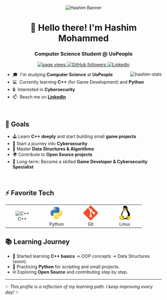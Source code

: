 <p align="center">
  <img src="https://i.ibb.co/YWnXjhh/programming-banner.gif" alt="Hashim Banner" />
</p>

<h1 align="center" id="hashim-title">👋 Hello there! I'm Hashim Mohammed</h1>
<h3 align="center">Computer Science Student @ UoPeople</h3>

<p align="center">
  <a href="https://github.com/hashim">
    <img src="https://komarev.com/ghpvc/?username=hashim&label=Profile%20views&color=0e75b6&style=flat" alt="page views" />
  </a>
  <a href="https://github.com/hashim?tab=followers">
    <img alt="GitHub followers" src="https://img.shields.io/github/followers/hashim?style=flat&logo=github">
  </a>
  <a href="mailto:hashimhmq2007@gmail.com">
    <img alt="LinkedIn" src="https://img.shields.io/badge/LinkedIn-Profile-blue?logo=linkedin">
  </a>
</p>

<a href="#hashim-title">
  <img src="https://github-readme-stats.vercel.app/api?username=hashim&show_icons=true&theme=transparent" alt="hashim-stats" align="right" />
</a>

- 🎓 &nbsp;I'm studying **Computer Science** at **UoPeople**  
- 💻 &nbsp;Currently learning **C++** (for Game Development) and **Python**  
- 🔒 &nbsp;Interested in **Cybersecurity**  
- 📫 &nbsp;Reach me on **[LinkedIn](mailto:hashimhmq2007@gmail.com)**  

<br>

<h2 align="left" id="hashim-goals">🎯 Goals</h2>

- 🕹️ Learn **C++ deeply** and start building small **game projects**  
- 🔐 Start a journey into **Cybersecurity**  
- 📘 Master **Data Structures & Algorithms**  
- 🌍 Contribute to **Open Source projects**  
- 🚀 Long-term: Become a skilled **Game Developer & Cybersecurity Specialist**  

<br>

<h2 align="left" id="hashim-tech">⚡ Favorite Tech</h2>

<table>
  <tr>
    <td align="center" width="96">
      <img src="https://raw.githubusercontent.com/isocpp/logos/master/cpp_logo.png" width="48" height="48" alt="C++" />
      <br>C++
    </td>
    <td align="center" width="96">
      <img src="https://raw.githubusercontent.com/devicons/devicon/master/icons/python/python-original.svg" width="48" height="48" alt="Python" />
      <br>Python
    </td>
    <td align="center" width="96">
      <img src="https://raw.githubusercontent.com/devicons/devicon/master/icons/git/git-original.svg" width="48" height="48" alt="Git" />
      <br>Git
    </td>
    <td align="center" width="96">
      <img src="https://raw.githubusercontent.com/devicons/devicon/master/icons/linux/linux-original.svg" width="48" height="48" alt="Linux" />
      <br>Linux
    </td>
  </tr>
</table>

<h2 align="left">📚 Learning Journey</h2>

- 📘 Started learning **C++ basics** → OOP concepts → Data Structures (soon).  
- 🐍 Practicing **Python** for scripting and small projects.  
- 🌐 Exploring **Open Source** and contributing step by step.  

---

✨ *This profile is a reflection of my learning path. I keep improving every day!* ✨
